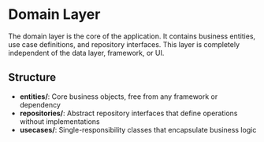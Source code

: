 # Domain Layer

The domain layer is the core of the application. It contains business entities, use case definitions, and repository interfaces. This layer is completely independent of the data layer, framework, or UI.

## Structure

- **entities/**: Core business objects, free from any framework or dependency
- **repositories/**: Abstract repository interfaces that define operations without implementations
- **usecases/**: Single-responsibility classes that encapsulate business logic 